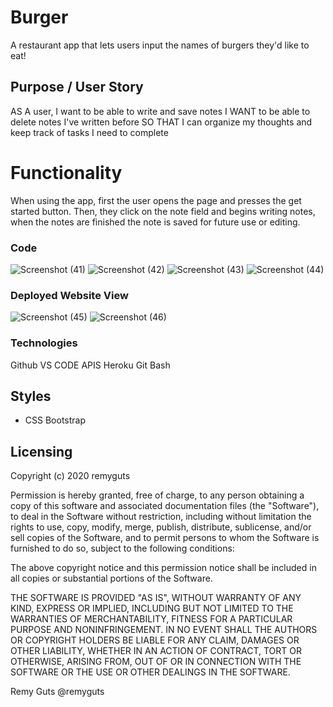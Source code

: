 # Burger
A restaurant app that lets users input the names of burgers they'd like to eat!

## Purpose / User Story

AS A user, I want to be able to write and save notes
I WANT to be able to delete notes I've written before
SO THAT I can organize my thoughts and keep track of tasks I need to complete

# Functionality

When using the app, first the user opens the page and presses the get started button. Then, they click on the note field and begins writing notes, when the notes are finished the note is saved for future use or editing. 


### Code 
![Screenshot (41)](https://user-images.githubusercontent.com/56744605/74624331-d09aad80-50fc-11ea-95cf-c2473646fe44.png)
![Screenshot (42)](https://user-images.githubusercontent.com/56744605/74624332-d42e3480-50fc-11ea-8a70-b5e7d47691c8.png)
![Screenshot (43)](https://user-images.githubusercontent.com/56744605/74624338-d7c1bb80-50fc-11ea-9cea-c65576e93063.png)
![Screenshot (44)](https://user-images.githubusercontent.com/56744605/74624342-da241580-50fc-11ea-8d18-a02014026e92.png)



### Deployed Website View 

![Screenshot (45)](https://user-images.githubusercontent.com/56744605/74624512-8fef6400-50fd-11ea-8b07-21b3a2a54332.png)
![Screenshot (46)](https://user-images.githubusercontent.com/56744605/74624514-92ea5480-50fd-11ea-8937-7a6df7ce7ef2.png)



### Technologies
Github
VS CODE
APIS
Heroku
Git Bash



## Styles

- CSS Bootstrap

## Licensing
Copyright (c) 2020 remyguts

Permission is hereby granted, free of charge, to any person obtaining a copy
of this software and associated documentation files (the "Software"), to deal
in the Software without restriction, including without limitation the rights
to use, copy, modify, merge, publish, distribute, sublicense, and/or sell
copies of the Software, and to permit persons to whom the Software is
furnished to do so, subject to the following conditions:

The above copyright notice and this permission notice shall be included in all
copies or substantial portions of the Software.

THE SOFTWARE IS PROVIDED "AS IS", WITHOUT WARRANTY OF ANY KIND, EXPRESS OR
IMPLIED, INCLUDING BUT NOT LIMITED TO THE WARRANTIES OF MERCHANTABILITY,
FITNESS FOR A PARTICULAR PURPOSE AND NONINFRINGEMENT. IN NO EVENT SHALL THE
AUTHORS OR COPYRIGHT HOLDERS BE LIABLE FOR ANY CLAIM, DAMAGES OR OTHER
LIABILITY, WHETHER IN AN ACTION OF CONTRACT, TORT OR OTHERWISE, ARISING FROM,
OUT OF OR IN CONNECTION WITH THE SOFTWARE OR THE USE OR OTHER DEALINGS IN THE
SOFTWARE.



Remy Guts @remyguts

